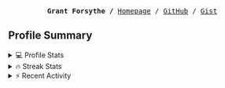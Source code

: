 <p><pre align="center"><strong>Grant Forsythe /</strong> <a href="https://www.grantwforsythe.com/">Homepage</a> / <a href="https://github.com/grantwforsythe">GitHub</a> / <a href="https://gist.github.com/grantwforsythe">Gist</a></pre></p>
 
<h2 align="left">Profile Summary</h2>
<details>
    <summary>💻 Profile Stats</summary>
    <div align="center">
        <img alt="GitHub stats" src="https://github-readme-stats.vercel.app/api?username=grantwforsythe&count_private=true&show_icons=true&hide=stars&border_radius=7&include_all_commits=true&hide_rank=true&custom_title=Grant%27s%20GitHub%20Stats">
        <img alt="Top languages" src="https://github-readme-stats.vercel.app/api/top-langs/?username=grantwforsythe&hide=jupyter+notebook,vim+script&layout=compact&langs_count=6">
    </div>
    <p style="font-size: 11px;" align="center">
        <strong>Note:</strong> Top languages is only a metric of the languages my public code consists of and doesn't reflect experience or skill level.
    </p>
</details>

<details>
    <summary>🔥 Streak Stats</summary>
        <div align="center">
            <img alt="Streak stats" src="https://github-readme-streak-stats.herokuapp.com/?user=grantwforsythe">
        </div>
</details>

 <details>
    <summary>⚡ Recent Activity</summary>
    
  <!--START_SECTION:activity-->
1. 🎉 Merged PR [#10](https://github.com/grantwforsythe/custom-reports-for-ynab/pull/10) in [grantwforsythe/custom-reports-for-ynab](https://github.com/grantwforsythe/custom-reports-for-ynab)
2. 🗣 Commented on [#10](https://github.com/grantwforsythe/custom-reports-for-ynab/pull/10#issuecomment-2103671634) in [grantwforsythe/custom-reports-for-ynab](https://github.com/grantwforsythe/custom-reports-for-ynab)
3. 🎉 Merged PR [#14](https://github.com/grantwforsythe/custom-reports-for-ynab/pull/14) in [grantwforsythe/custom-reports-for-ynab](https://github.com/grantwforsythe/custom-reports-for-ynab)
4. 💪 Opened PR [#14](https://github.com/grantwforsythe/custom-reports-for-ynab/pull/14) in [grantwforsythe/custom-reports-for-ynab](https://github.com/grantwforsythe/custom-reports-for-ynab)
5. 🗣 Commented on [#8](https://github.com/grantwforsythe/custom-reports-for-ynab/pull/8#issuecomment-2103415461) in [grantwforsythe/custom-reports-for-ynab](https://github.com/grantwforsythe/custom-reports-for-ynab)
  <!--END_SECTION:activity-->
    
 </details>
